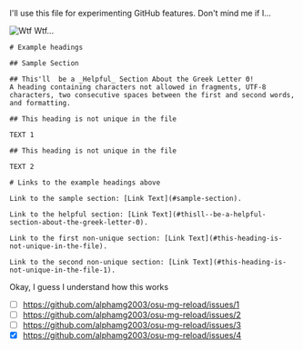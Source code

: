 I'll use this file for experimenting GitHub features. Don't mind me if I...

![Wtf](https://github.com/user-attachments/assets/5b81439c-e736-4d96-b5e5-0a38d3bb6495)
Wtf...
```
# Example headings

## Sample Section

## This'll  be a _Helpful_ Section About the Greek Letter Θ!
A heading containing characters not allowed in fragments, UTF-8 characters, two consecutive spaces between the first and second words, and formatting.

## This heading is not unique in the file

TEXT 1

## This heading is not unique in the file

TEXT 2

# Links to the example headings above

Link to the sample section: [Link Text](#sample-section).

Link to the helpful section: [Link Text](#thisll--be-a-helpful-section-about-the-greek-letter-Θ).

Link to the first non-unique section: [Link Text](#this-heading-is-not-unique-in-the-file).

Link to the second non-unique section: [Link Text](#this-heading-is-not-unique-in-the-file-1).
```
Okay, I guess I understand how this works


- [ ] https://github.com/alphamg2003/osu-mg-reload/issues/1
- [ ] https://github.com/alphamg2003/osu-mg-reload/issues/2
- [ ] https://github.com/alphamg2003/osu-mg-reload/issues/3
- [x] https://github.com/alphamg2003/osu-mg-reload/issues/4
